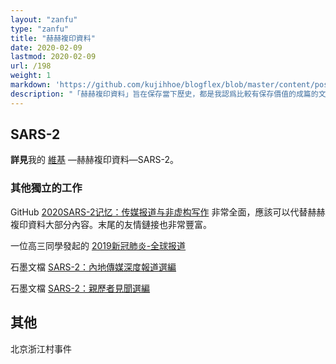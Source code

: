 ```yaml
---
layout: "zanfu"
type: "zanfu"
title: "赫赫複印資料"
date: 2020-02-09
lastmod: 2020-02-09
url: /198
weight: 1
markdown: 'https://github.com/kujihhoe/blogflex/blob/master/content/post/198肺炎報導.md'
description: "「赫赫複印資料」旨在保存當下歷史，都是我認爲比較有保存價值的成篇的文章。來源主要是官方信息、新浪微博、微信公眾號、豆瓣、知乎等中國大陸互聯網平臺"
---
```


## SARS-2

**詳見**我的 [維基](https://wiki.kqh.me) —赫赫複印資料—SARS-2。

### 其他獨立的工作

GitHub [2020SARS-2记忆：传媒报道与非虚构写作](https://github.com/2019ncovmemory/nCovMemory) 非常全面，應該可以代替赫赫複印資料大部分內容。末尾的友情鏈接也非常豐富。

一位高三同學發起的 [2019新冠肺炎-全球报道](https://2019ncptoday.news.blog/)

石墨文檔 [SARS-2：內地傳媒深度報道選編](https://shimo.im/docs/vj38GdGpqDJtGkKJ/read)

石墨文檔 [SARS-2：親歷者見聞選編](https://shimo.im/docs/5dbf36f637674529/read)

## 其他

北京浙江村事件
